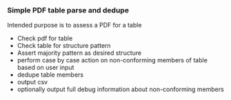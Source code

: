 ### Simple PDF table parse and dedupe
Intended purpose is to assess a PDF for a table
* Check pdf for table
* Check table for structure pattern
* Assert majority pattern as desired structure
* perform case by case action on non-conforming members of table based on user input
* dedupe table members
* output csv
* optionally output full debug information about non-conforming members
